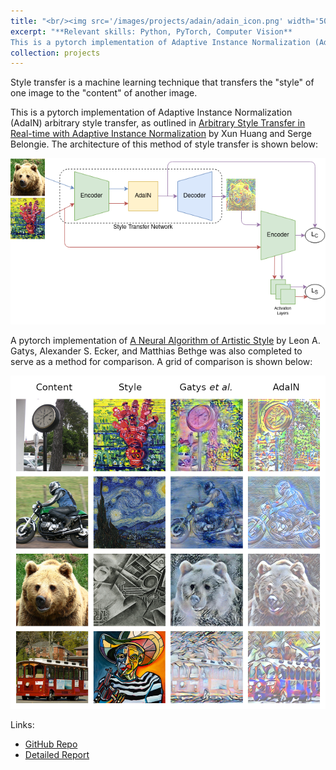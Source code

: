 ```yaml
---
title: "<br/><img src='/images/projects/adain/adain_icon.png' width='50'> AdaIN Style Transfer"
excerpt: "**Relevant skills: Python, PyTorch, Computer Vision** 
This is a pytorch implementation of Adaptive Instance Normalization (AdaIN) arbitrary style transfer, as outlined in Arbitrary Style Transfer in Real-time with Adaptive Instance Normalization by Xun Huang and Serge Belongie."
collection: projects
---
```


Style transfer is a machine learning technique that transfers the "style" of one image to the "content" of another image.

This is a pytorch implementation of Adaptive Instance Normalization (AdaIN) arbitrary style transfer, as outlined in [Arbitrary Style Transfer in Real-time with Adaptive Instance Normalization](https://arxiv.org/abs/1703.06868) by Xun Huang and Serge Belongie. The architecture of this method of style transfer is shown below:

<img src="/images/projects/adain/architecture.png">


A pytorch implementation of  [A Neural Algorithm of Artistic Style](https://arxiv.org/abs/1508.06576) by Leon A. Gatys, Alexander S. Ecker, and Matthias Bethge was also completed to serve as a method for comparison. A grid of comparison is shown below:

<img src="/images/projects/adain/grid.png">

Links:
* [GitHub Repo](https://github.com/hvak/adaIN-style-transfer)
* [Detailed Report](https://github.com/hvak/adaIN-style-transfer/blob/main/report.pdf)